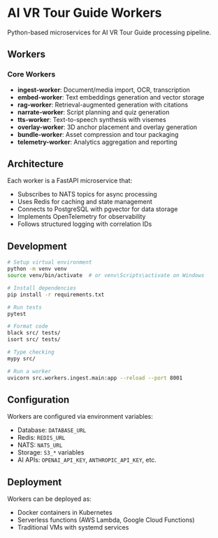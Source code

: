 # AI VR Tour Guide Workers

Python-based microservices for AI VR Tour Guide processing pipeline.

## Workers

### Core Workers
- **ingest-worker**: Document/media import, OCR, transcription
- **embed-worker**: Text embeddings generation and vector storage
- **rag-worker**: Retrieval-augmented generation with citations
- **narrate-worker**: Script planning and quiz generation
- **tts-worker**: Text-to-speech synthesis with visemes
- **overlay-worker**: 3D anchor placement and overlay generation
- **bundle-worker**: Asset compression and tour packaging
- **telemetry-worker**: Analytics aggregation and reporting

## Architecture

Each worker is a FastAPI microservice that:
- Subscribes to NATS topics for async processing
- Uses Redis for caching and state management
- Connects to PostgreSQL with pgvector for data storage
- Implements OpenTelemetry for observability
- Follows structured logging with correlation IDs

## Development

```bash
# Setup virtual environment
python -m venv venv
source venv/bin/activate  # or venv\Scripts\activate on Windows

# Install dependencies
pip install -r requirements.txt

# Run tests
pytest

# Format code
black src/ tests/
isort src/ tests/

# Type checking
mypy src/

# Run a worker
uvicorn src.workers.ingest.main:app --reload --port 8001
```

## Configuration

Workers are configured via environment variables:
- Database: `DATABASE_URL`
- Redis: `REDIS_URL` 
- NATS: `NATS_URL`
- Storage: `S3_*` variables
- AI APIs: `OPENAI_API_KEY`, `ANTHROPIC_API_KEY`, etc.

## Deployment

Workers can be deployed as:
- Docker containers in Kubernetes
- Serverless functions (AWS Lambda, Google Cloud Functions)
- Traditional VMs with systemd services
